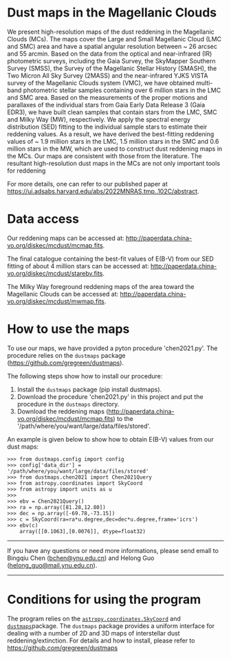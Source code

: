 # Dust maps in the Magellanic Clouds

We present high-resolution maps of the dust reddening in the Magellanic Clouds (MCs). The maps cover the Large and Small Magellanic Cloud (LMC and SMC) area and have a spatial angular resolution between ~ 26 arcsec and 55 arcmin. Based on the data from the optical and near-infrared (IR) photometric surveys, including the Gaia Survey, the SkyMapper Southern Survey (SMSS), the Survey of the Magellanic Stellar History (SMASH), the Two Micron All Sky Survey (2MASS) and the near-infrared YJKS VISTA survey of the Magellanic Clouds system (VMC), we have obtained multi-band photometric stellar samples containing over 6 million stars in the LMC and SMC area. Based on the measurements of the proper motions and parallaxes of the individual stars from Gaia Early Data Release 3 (Gaia EDR3), we have built clean samples that contain stars from the LMC, SMC and Milky Way (MW), respectively. We apply the spectral energy distribution (SED) fitting to the individual sample stars to estimate their reddening values. As a result, we have derived the best-fitting reddening values of ~ 1.9 million stars in the LMC, 1.5 million stars in the SMC and 0.6 million stars in the MW, which are used to construct dust reddening maps in the MCs. Our maps are consistent with those from the literature. The resultant high-resolution dust maps in the MCs are not only important tools for reddening

For more details, one can refer to our published paper at https://ui.adsabs.harvard.edu/abs/2022MNRAS.tmp..102C/abstract.

# Data access

Our reddening maps can be accessed at: http://paperdata.china-vo.org/diskec/mcdust/mcmap.fits.

The final catalogue containing the best-fit values of E(B-V) from our SED fitting of about 4 million stars can be accessed at: http://paperdata.china-vo.org/diskec/mcdust/starebv.fits. 

The Milky Way foreground reddening maps of the area toward the Magellanic Clouds can be accessed at: http://paperdata.china-vo.org/diskec/mcdust/mwmap.fits. 

# How to use the maps

To use our maps, we have provided a pyton procedure 'chen2021.py'. The procedure relies on the `dustmaps` package (https://github.com/gregreen/dustmaps).

The following steps show how to install our procedure:
1. Install the `dustmaps` package (pip install dustmaps).
2. Download the procedure 'chen2021.py' in this project and put the procedure in the `dustmaps` directory. 
3. Download the reddening maps (http://paperdata.china-vo.org/diskec/mcdust/mcmap.fits) to the '/path/where/you/want/large/data/files/stored'.


An example is given below to show how to obtain E(B-V) values from our dust maps:

    >>> from dustmaps.config import config
    >>> config['data_dir'] = '/path/where/you/want/large/data/files/stored'
    >>> from dustmaps.chen2021 import Chen2021Query
    >>> from astropy.coordinates import SkyCoord
    >>> from astropy import units as u
    >>>
    >>> ebv = Chen2021Query()
    >>> ra = np.array([81.28,12.80])
    >>> dec = np.array([-69.78,-73.15])
    >>> c = SkyCoord(ra=ra*u.degree,dec=dec*u.degree,frame='icrs')  
    >>> ebv(c)
        array([[0.1063],[0.0076]], dtype=float32) 
     
--------------------------------------------------------------------------------
If you have any questions or need more informations, please send emall to Bingqiu Chen (bchen@ynu.edu.cn) and Helong Guo (helong_guo@mail.ynu.edu.cn).

--------------------------------------------------------------------------------

# Conditions for using the program

The program relies on the [`astropy.coordinates.SkyCoord`](http://docs.astropy.org/en/stable/api/astropy.coordinates.SkyCoord.html#astropy.coordinates.SkyCoord) and [`dustmaps`](https://github.com/gregreen/dustmaps)package. 
The `dustmaps` package provides a uniform interface for dealing with a number of 2D and 3D maps of interstellar dust reddening/extinction. For details and how to install, please refer to https://github.com/gregreen/dustmaps
